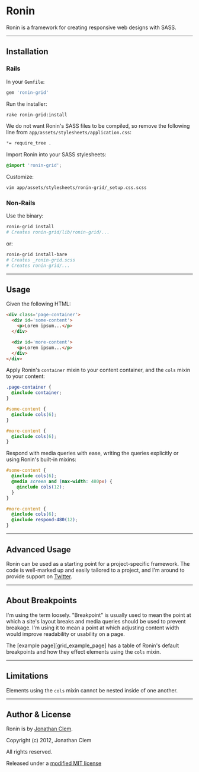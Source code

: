 # Ronin

Ronin is a framework for creating responsive web designs with SASS.

---

## Installation

### Rails

In your `Gemfile`:

```ruby
gem 'ronin-grid' 
```

Run the installer:

```bash
rake ronin-grid:install
```

We do not want Ronin's SASS files to be compiled, so remove the following line
from `app/assets/stylesheets/application.css`:

```css
*= require_tree .
```

Import Ronin into your SASS stylesheets:

```scss
@import 'ronin-grid';
```

Customize:

```bash
vim app/assets/stylesheets/ronin-grid/_setup.css.scss
```

### Non-Rails

Use the binary:

```bash
ronin-grid install
# Creates ronin-grid/lib/ronin-grid/...
```

or:

```bash
ronin-grid install-bare
# Creates _ronin-grid.scss
# Creates ronin-grid/...
```
---

## Usage

Given the following HTML:

```html
<div class='page-container'>
  <div id='some-content'>
    <p>Lorem ipsum...</p>
  </div>

  <div id='more-content'>
    <p>Lorem ipsum...</p>
  </div>
</div>
```

Apply Ronin's `container` mixin to your content container, and the `cols` mixin to your content:

```scss
.page-container {
  @include container;
}

#some-content {
  @include cols(6);
}

#more-content {
  @include cols(6);
}
```

Respond with media queries with ease, writing the queries explicitly or using Ronin's built-in mixins:

```scss
#some-content {
  @include cols(6);
  @media screen and (max-width: 480px) {
    @include cols(12);
  }
}

#more-content {
  @include cols(6);
  @include respond-480(12);
}
```
---

## Advanced Usage

Ronin can be used as a starting point for a project-specific framework. The code is well-marked up and easily tailored to a project, and I'm around to provide support on [Twitter][twitter].

---

## About Breakpoints

I'm using the term loosely. "Breakpoint" is usually used to mean the point at which a site's layout breaks and media queries should be used to prevent breakage. I'm using it to mean a point at which adjusting content width would improve readability or usability on a page. 

The [example page][grid_example_page] has a table of Ronin's default breakpoints and how they effect elements using the `cols` mixin.

---

## Limitations

Elements using the `cols` mixin cannot be nested inside of one another.

---

## Author & License

Ronin is by [Jonathan Clem][jonathan_clem].

Copyright (c) 2012, Jonathan Clem

All rights reserved.

Released under a [modified MIT license][license]

[twitter]: http://twitter.com/_clem
[license]: http://github.com/jclem/ronin-grid/tree/master/LICENSE.md
[jonathan_clem]: http://jclem.net
